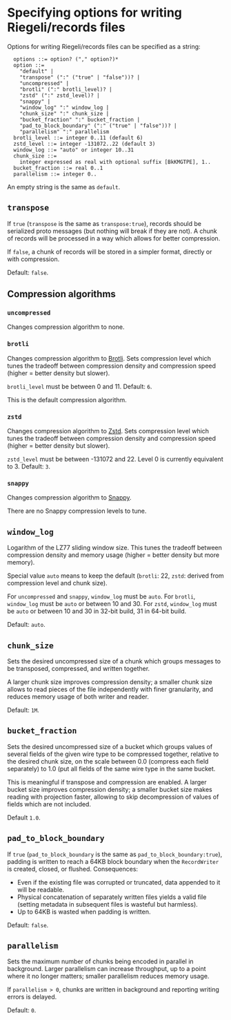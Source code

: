 # Specifying options for writing Riegeli/records files

Options for writing Riegeli/records files can be specified as a string:

```data
  options ::= option? ("," option?)*
  option ::=
    "default" |
    "transpose" (":" ("true" | "false"))? |
    "uncompressed" |
    "brotli" (":" brotli_level)? |
    "zstd" (":" zstd_level)? |
    "snappy" |
    "window_log" ":" window_log |
    "chunk_size" ":" chunk_size |
    "bucket_fraction" ":" bucket_fraction |
    "pad_to_block_boundary" (":" ("true" | "false"))? |
    "parallelism" ":" parallelism
  brotli_level ::= integer 0..11 (default 6)
  zstd_level ::= integer -131072..22 (default 3)
  window_log ::= "auto" or integer 10..31
  chunk_size ::=
    integer expressed as real with optional suffix [BkKMGTPE], 1..
  bucket_fraction ::= real 0..1
  parallelism ::= integer 0..
```

An empty string is the same as `default`.

## `transpose`

If `true` (`transpose` is the same as `transpose:true`), records should be
serialized proto messages (but nothing will break if they are not). A chunk of
records will be processed in a way which allows for better compression.

If `false`, a chunk of records will be stored in a simpler format, directly or
with compression.

Default: `false`.

## Compression algorithms

### `uncompressed`

Changes compression algorithm to none.

### `brotli`

Changes compression algorithm to [Brotli](https://github.com/google/brotli).
Sets compression level which tunes the tradeoff between compression density and
compression speed (higher = better density but slower).

`brotli_level` must be between 0 and 11. Default: `6`.

This is the default compression algorithm.

### `zstd`

Changes compression algorithm to [Zstd](https://facebook.github.io/zstd/). Sets
compression level which tunes the tradeoff between compression density and
compression speed (higher = better density but slower).

`zstd_level` must be between -131072 and 22. Level 0 is currently equivalent to
3. Default: `3`.

### `snappy`

Changes compression algorithm to [Snappy](https://google.github.io/snappy/).

There are no Snappy compression levels to tune.

## `window_log`

Logarithm of the LZ77 sliding window size. This tunes the tradeoff between
compression density and memory usage (higher = better density but more memory).

Special value `auto` means to keep the default (`brotli`: 22, `zstd`: derived
from compression level and chunk size).

For `uncompressed` and `snappy`, `window_log` must be `auto`. For `brotli`,
`window_log` must be `auto` or between 10 and 30. For `zstd`, `window_log` must
be `auto` or between 10 and 30 in 32-bit build, 31 in 64-bit build.

Default: `auto`.

## `chunk_size`

Sets the desired uncompressed size of a chunk which groups messages to be
transposed, compressed, and written together.

A larger chunk size improves compression density; a smaller chunk size allows to
read pieces of the file independently with finer granularity, and reduces memory
usage of both writer and reader.

Default: `1M`.

## `bucket_fraction`

Sets the desired uncompressed size of a bucket which groups values of several
fields of the given wire type to be compressed together, relative to the desired
chunk size, on the scale between 0.0 (compress each field separately) to 1.0
(put all fields of the same wire type in the same bucket.

This is meaningful if transpose and compression are enabled. A larger bucket
size improves compression density; a smaller bucket size makes reading with
projection faster, allowing to skip decompression of values of fields which are
not included.

Default `1.0`.

## `pad_to_block_boundary`

If `true` (`pad_to_block_boundary` is the same as `pad_to_block_boundary:true`),
padding is written to reach a 64KB block boundary when the `RecordWriter` is
created, closed, or flushed. Consequences:

*   Even if the existing file was corrupted or truncated, data appended to it
    will be readable.
*   Physical concatenation of separately written files yields a valid file
    (setting metadata in subsequent files is wasteful but harmless).
*   Up to 64KB is wasted when padding is written.

Default: `false`.

## `parallelism`

Sets the maximum number of chunks being encoded in parallel in background.
Larger parallelism can increase throughput, up to a point where it no longer
matters; smaller parallelism reduces memory usage.

If `parallelism > 0`, chunks are written in background and reporting writing
errors is delayed.

Default: `0`.
